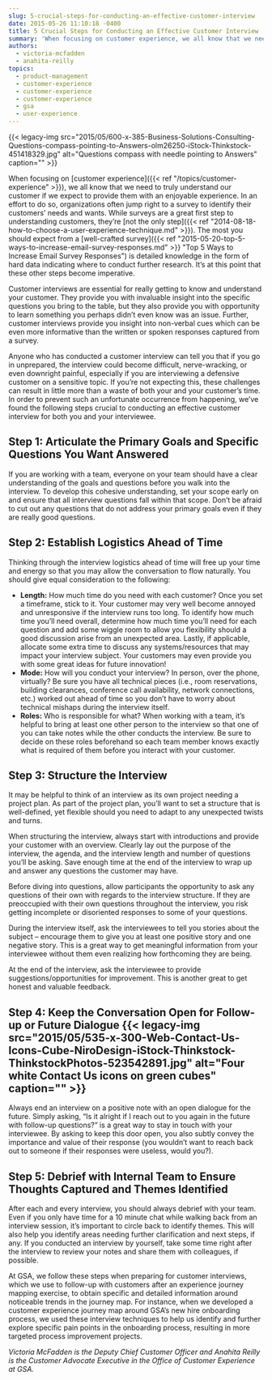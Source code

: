 ```yaml
---
slug: 5-crucial-steps-for-conducting-an-effective-customer-interview
date: 2015-05-26 11:10:18 -0400
title: 5 Crucial Steps for Conducting an Effective Customer Interview
summary: 'When focusing on customer experience, we all know that we need to truly understand our customer if we expect to provide them with an enjoyable experience. In an effort to do so, organizations often jump right to a survey to identify their customers’ needs and wants. While surveys are a great first step to understanding'
authors:
  - victoria-mcfadden
  - anahita-reilly
topics:
  - product-management
  - customer-experience
  - customer-experience
  - customer-experience
  - gsa
  - user-experience
---
```


{{< legacy-img src="2015/05/600-x-385-Business-Solutions-Consulting-Questions-compass-pointing-to-Answers-olm26250-iStock-Thinkstock-451418329.jpg" alt="Questions compass with needle pointing to Answers" caption="" >}} 

When focusing on [customer experience]({{< ref "/topics/customer-experience" >}}), we all know that we need to truly understand our customer if we expect to provide them with an enjoyable experience. In an effort to do so, organizations often jump right to a survey to identify their customers’ needs and wants. While surveys are a great first step to understanding customers, they’re [not the only step]({{< ref "2014-08-18-how-to-choose-a-user-experience-technique.md" >}}). The most you should expect from a [well-crafted survey]({{< ref "2015-05-20-top-5-ways-to-increase-email-survey-responses.md" >}} "Top 5 Ways to Increase Email Survey Responses") is detailed knowledge in the form of hard data indicating where to conduct further research. It’s at this point that these other steps become imperative.

Customer interviews are essential for really getting to know and understand your customer. They provide you with invaluable insight into the specific questions you bring to the table, but they also provide you with opportunity to learn something you perhaps didn’t even know was an issue. Further, customer interviews provide you insight into non-verbal cues which can be even more informative than the written or spoken responses captured from a survey.

Anyone who has conducted a customer interview can tell you that if you go in unprepared, the interview could become difficult, nerve-wracking, or even downright painful, especially if you are interviewing a defensive customer on a sensitive topic. If you’re not expecting this, these challenges can result in little more than a waste of both your and your customer’s time. In order to prevent such an unfortunate occurrence from happening, we’ve found the following steps crucial to conducting an effective customer interview for both you and your interviewee.

## Step 1: Articulate the Primary Goals and Specific Questions You Want Answered

If you are working with a team, everyone on your team should have a clear understanding of the goals and questions before you walk into the interview. To develop this cohesive understanding, set your scope early on and ensure that all interview questions fall within that scope. Don’t be afraid to cut out any questions that do not address your primary goals even if they are really good questions.

## Step 2: Establish Logistics Ahead of Time

Thinking through the interview logistics ahead of time will free up your time and energy so that you may allow the conversation to flow naturally. You should give equal consideration to the following:

  * **Length:** How much time do you need with each customer? Once you set a timeframe, stick to it. Your customer may very well become annoyed and unresponsive if the interview runs too long. To identify how much time you’ll need overall, determine how much time you’ll need for each question and add some wiggle room to allow you flexibility should a good discussion arise from an unexpected area. Lastly, if applicable, allocate some extra time to discuss any systems/resources that may impact your interview subject. Your customers may even provide you with some great ideas for future innovation!
  * **Mode:** How will you conduct your interview? In person, over the phone, virtually? Be sure you have all technical pieces (i.e., room reservations, building clearances, conference call availability, network connections, etc.) worked out ahead of time so you don’t have to worry about technical mishaps during the interview itself.
  * **Roles:** Who is responsible for what? When working with a team, it’s helpful to bring at least one other person to the interview so that one of you can take notes while the other conducts the interview. Be sure to decide on these roles beforehand so each team member knows exactly what is required of them before you interact with your customer.

## Step 3: Structure the Interview

It may be helpful to think of an interview as its own project needing a project plan. As part of the project plan, you’ll want to set a structure that is well-defined, yet flexible should you need to adapt to any unexpected twists and turns.

When structuring the interview, always start with introductions and provide your customer with an overview. Clearly lay out the purpose of the interview, the agenda, and the interview length and number of questions you’ll be asking. Save enough time at the end of the interview to wrap up and answer any questions the customer may have.

Before diving into questions, allow participants the opportunity to ask any questions of their own with regards to the interview structure. If they are preoccupied with their own questions throughout the interview, you risk getting incomplete or disoriented responses to some of your questions.

During the interview itself, ask the interviewees to tell you stories about the subject &#8211; encourage them to give you at least one positive story and one negative story. This is a great way to get meaningful information from your interviewee without them even realizing how forthcoming they are being.

At the end of the interview, ask the interviewee to provide suggestions/opportunities for improvement. This is another great to get honest and valuable feedback.

## Step 4: Keep the Conversation Open for Follow-up or Future Dialogue {{< legacy-img src="2015/05/535-x-300-Web-Contact-Us-Icons-Cube-NiroDesign-iStock-Thinkstock-ThinkstockPhotos-523542891.jpg" alt="Four white Contact Us icons on green cubes" caption="" >}} 

Always end an interview on a positive note with an open dialogue for the future. Simply asking, “Is it alright if I reach out to you again in the future with follow-up questions?” is a great way to stay in touch with your interviewee. By asking to keep this door open, you also subtly convey the importance and value of their response (you wouldn’t want to reach back out to someone if their responses were useless, would you?).

## Step 5: Debrief with Internal Team to Ensure Thoughts Captured and Themes Identified

After each and every interview, you should always debrief with your team. Even if you only have time for a 10 minute chat while walking back from an interview session, it’s important to circle back to identify themes. This will also help you identify areas needing further clarification and next steps, if any. If you conducted an interview by yourself, take some time right after the interview to review your notes and share them with colleagues, if possible.

At GSA, we follow these steps when preparing for customer interviews, which we use to follow-up with customers after an experience journey mapping exercise, to obtain specific and detailed information around noticeable trends in the journey map. For instance, when we developed a customer experience journey map around GSA’s new hire onboarding process, we used these interview techniques to help us identify and further explore specific pain points in the onboarding process, resulting in more targeted process improvement projects.

_Victoria McFadden is the Deputy Chief Customer Officer and Anahita Reilly is the Customer Advocate Executive in the Office of Customer Experience at GSA._